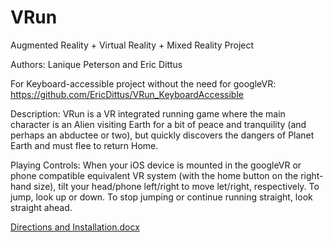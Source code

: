 # VRun
Augmented Reality + Virtual Reality + Mixed Reality Project 

Authors: Lanique Peterson and Eric Dittus

For Keyboard-accessible project without the need for googleVR: 
https://github.com/EricDittus/VRun_KeyboardAccessible

Description:
VRun is a VR integrated running game where the main character is an Alien visiting Earth for a bit of peace and tranquility (and perhaps an abductee or two), but quickly discovers the dangers of Planet Earth and must flee to return Home.

  
Playing Controls:
When your iOS device is mounted in the googleVR or phone compatible equivalent VR system (with the home button on the right-hand size), tilt your head/phone left/right to move let/right, respectively. To jump, look up or down. To stop jumping or continue running straight, look straight ahead.


[Directions and Installation.docx](https://github.com/La-Nique/VRun/files/9106682/Directions.and.Installation.docx)
